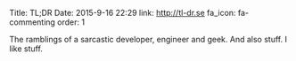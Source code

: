 Title: TL;DR 
Date: 2015-9-16 22:29
link: http://tl-dr.se
fa_icon: fa-commenting
order: 1


The ramblings of a sarcastic developer, engineer and geek. And also stuff. I like stuff.